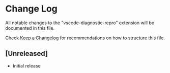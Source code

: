 # Change Log
All notable changes to the "vscode-diagnostic-repro" extension will be documented in this file.

Check [Keep a Changelog](http://keepachangelog.com/) for recommendations on how to structure this file.

## [Unreleased]
- Initial release